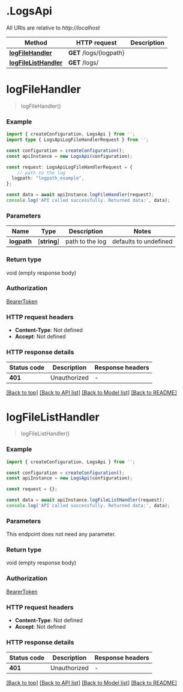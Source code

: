 # .LogsApi

All URIs are relative to *http://localhost*

Method | HTTP request | Description
------------- | ------------- | -------------
[**logFileHandler**](LogsApi.md#logFileHandler) | **GET** /logs/{logpath} | 
[**logFileListHandler**](LogsApi.md#logFileListHandler) | **GET** /logs/ | 


# **logFileHandler**
> logFileHandler()


### Example


```typescript
import { createConfiguration, LogsApi } from '';
import type { LogsApiLogFileHandlerRequest } from '';

const configuration = createConfiguration();
const apiInstance = new LogsApi(configuration);

const request: LogsApiLogFileHandlerRequest = {
    // path to the log
  logpath: "logpath_example",
};

const data = await apiInstance.logFileHandler(request);
console.log('API called successfully. Returned data:', data);
```


### Parameters

Name | Type | Description  | Notes
------------- | ------------- | ------------- | -------------
 **logpath** | [**string**] | path to the log | defaults to undefined


### Return type

void (empty response body)

### Authorization

[BearerToken](README.md#BearerToken)

### HTTP request headers

 - **Content-Type**: Not defined
 - **Accept**: Not defined


### HTTP response details
| Status code | Description | Response headers |
|-------------|-------------|------------------|
**401** | Unauthorized |  -  |

[[Back to top]](#) [[Back to API list]](README.md#documentation-for-api-endpoints) [[Back to Model list]](README.md#documentation-for-models) [[Back to README]](README.md)

# **logFileListHandler**
> logFileListHandler()


### Example


```typescript
import { createConfiguration, LogsApi } from '';

const configuration = createConfiguration();
const apiInstance = new LogsApi(configuration);

const request = {};

const data = await apiInstance.logFileListHandler(request);
console.log('API called successfully. Returned data:', data);
```


### Parameters
This endpoint does not need any parameter.


### Return type

void (empty response body)

### Authorization

[BearerToken](README.md#BearerToken)

### HTTP request headers

 - **Content-Type**: Not defined
 - **Accept**: Not defined


### HTTP response details
| Status code | Description | Response headers |
|-------------|-------------|------------------|
**401** | Unauthorized |  -  |

[[Back to top]](#) [[Back to API list]](README.md#documentation-for-api-endpoints) [[Back to Model list]](README.md#documentation-for-models) [[Back to README]](README.md)



